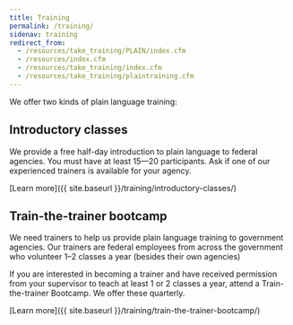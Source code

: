 ```yaml
---
title: Training
permalink: /training/
sidenav: training
redirect_from:
  - /resources/take_training/PLAIN/index.cfm
  - /resources/index.cfm
  - /resources/take_training/index.cfm
  - /resources/take_training/plaintraining.cfm
---
```


We offer two kinds of plain language training:

## Introductory classes

We provide a free half-day introduction to plain language to federal agencies. You must have at least 15—20 participants. Ask if one of our experienced trainers is available for your agency.

[Learn more]({{ site.baseurl }}/training/introductory-classes/)

## Train-the-trainer bootcamp

We need trainers to help us provide plain language training to government agencies. Our trainers are federal employees from across the government who volunteer 1–2 classes a year (besides their own agencies)

If you are interested in becoming a trainer and have received permission from your supervisor to teach at least 1 or 2 classes a year, attend a Train-the-trainer Bootcamp. We offer these quarterly.

[Learn more]({{ site.baseurl }}/training/train-the-trainer-bootcamp/)
